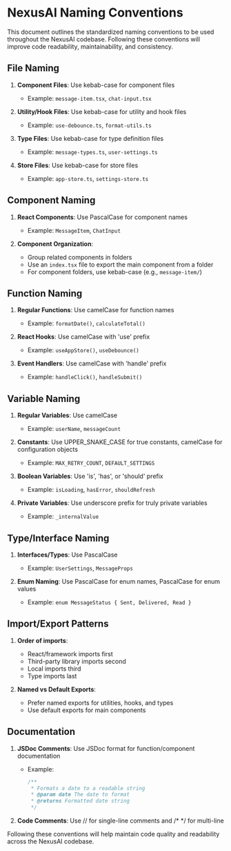 # NexusAI Naming Conventions

This document outlines the standardized naming conventions to be used throughout the NexusAI codebase.
Following these conventions will improve code readability, maintainability, and consistency.

## File Naming

1. **Component Files**: Use kebab-case for component files
   - Example: `message-item.tsx`, `chat-input.tsx`

2. **Utility/Hook Files**: Use kebab-case for utility and hook files
   - Example: `use-debounce.ts`, `format-utils.ts`

3. **Type Files**: Use kebab-case for type definition files
   - Example: `message-types.ts`, `user-settings.ts`

4. **Store Files**: Use kebab-case for store files
   - Example: `app-store.ts`, `settings-store.ts`

## Component Naming

1. **React Components**: Use PascalCase for component names
   - Example: `MessageItem`, `ChatInput`

2. **Component Organization**:
   - Group related components in folders
   - Use an `index.tsx` file to export the main component from a folder
   - For component folders, use kebab-case (e.g., `message-item/`)

## Function Naming

1. **Regular Functions**: Use camelCase for function names
   - Example: `formatDate()`, `calculateTotal()`

2. **React Hooks**: Use camelCase with 'use' prefix
   - Example: `useAppStore()`, `useDebounce()`

3. **Event Handlers**: Use camelCase with 'handle' prefix
   - Example: `handleClick()`, `handleSubmit()`

## Variable Naming

1. **Regular Variables**: Use camelCase
   - Example: `userName`, `messageCount`

2. **Constants**: Use UPPER_SNAKE_CASE for true constants, camelCase for configuration objects
   - Example: `MAX_RETRY_COUNT`, `DEFAULT_SETTINGS`

3. **Boolean Variables**: Use 'is', 'has', or 'should' prefix
   - Example: `isLoading`, `hasError`, `shouldRefresh`

4. **Private Variables**: Use underscore prefix for truly private variables
   - Example: `_internalValue`

## Type/Interface Naming

1. **Interfaces/Types**: Use PascalCase
   - Example: `UserSettings`, `MessageProps`

2. **Enum Naming**: Use PascalCase for enum names, PascalCase for enum values
   - Example: `enum MessageStatus { Sent, Delivered, Read }`

## Import/Export Patterns

1. **Order of imports**:
   - React/framework imports first
   - Third-party library imports second
   - Local imports third
   - Type imports last

2. **Named vs Default Exports**:
   - Prefer named exports for utilities, hooks, and types
   - Use default exports for main components

## Documentation

1. **JSDoc Comments**: Use JSDoc format for function/component documentation
   - Example:
     ```typescript
     /**
      * Formats a date to a readable string
      * @param date The date to format
      * @returns Formatted date string
      */
     ```

2. **Code Comments**: Use // for single-line comments and /* */ for multi-line

Following these conventions will help maintain code quality and readability across the NexusAI codebase.